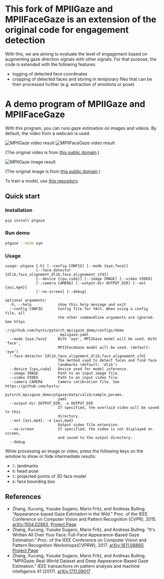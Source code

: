 # This fork of MPIIGaze and MPIIFaceGaze is an extension of the original code for engagement detection 

With this, we are aiming to evaluate the level of engagement based on augmenting gaze direction signals with other signals. For that purpose, the code is extended with the following features:
- logging of detected face coordinates
- cropping of detected faces and storing in temporary files that can be then processed further (e.g. extraction of emotions or pose)

# A demo program of MPIIGaze and MPIIFaceGaze

With this program, you can runs gaze estimation on images and videos.
By default, the video from a webcam is used.

![MPIIGaze video result](figures/mpiigaze_video.gif)
![MPIIFaceGaze video result](figures/mpiifacegaze_video.gif)

(The original video is from [this public domain](https://www.pexels.com/video/woman-in-a-group-having-a-drink-while-listening-3201742/).)

![MPIIGaze image result](figures/mpiigaze_image.jpg)

(The original image is from [this public domain](https://www.pexels.com/photo/photography-of-a-beautiful-woman-smiling-1024311/).)

To train a model, use [this repository](https://github.com/hysts/pytorch_mpiigaze).

## Quick start

### Installation

```bash
pip install ptgaze
```


### Run demo

```bash
ptgaze --mode eye
```


### Usage


```
usage: ptgaze [-h] [--config CONFIG] [--mode {eye,face}]
              [--face-detector {dlib,face_alignment_dlib,face_alignement_sfd}]
              [--device {cpu,cuda}] [--image IMAGE] [--video VIDEO]
              [--camera CAMERA] [--output-dir OUTPUT_DIR] [--ext {avi,mp4}]
              [--no-screen] [--debug]

optional arguments:
  -h, --help            show this help message and exit
  --config CONFIG       Config file for YACS. When using a config file, all
                        the other commandline arguments are ignored. See https
                        ://github.com/hysts/pytorch_mpiigaze_demo/configs/demo
                        _mpiigaze.yaml
  --mode {eye,face}     With 'eye', MPIIGaze model will be used. With 'face',
                        MPIIFaceGaze model will be used. (default: 'eye')
  --face-detector {dlib,face_alignment_dlib,face_alignement_sfd}
                        The method used to detect faces and find face
                        landmarks (default: 'dlib')
  --device {cpu,cuda}   Device used for model inference.
  --image IMAGE         Path to an input image file.
  --video VIDEO         Path to an input video file.
  --camera CAMERA       Camera calibration file. See https://github.com/hysts/
                        pytorch_mpiigaze_demo/ptgaze/data/calib/sample_params.
                        yaml
  --output-dir OUTPUT_DIR, -o OUTPUT_DIR
                        If specified, the overlaid video will be saved to this
                        directory.
  --ext {avi,mp4}, -e {avi,mp4}
                        Output video file extension.
  --no-screen           If specified, the video is not displayed on screen,
                        and saved to the output directory.
  --debug
```

While processing an image or video, press the following keys on the window
to show or hide intermediate results:

* `l`: landmarks
* `h`: head pose
* `t`: projected points of 3D face model
* `b`: face bounding box


## References

* Zhang, Xucong, Yusuke Sugano, Mario Fritz, and Andreas Bulling. "Appearance-based Gaze Estimation in the Wild." Proc. of the IEEE Conference on Computer Vision and Pattern Recognition (CVPR), 2015. [arXiv:1504.02863](https://arxiv.org/abs/1504.02863), [Project Page](https://www.mpi-inf.mpg.de/departments/computer-vision-and-multimodal-computing/research/gaze-based-human-computer-interaction/appearance-based-gaze-estimation-in-the-wild/)
* Zhang, Xucong, Yusuke Sugano, Mario Fritz, and Andreas Bulling. "It's Written All Over Your Face: Full-Face Appearance-Based Gaze Estimation." Proc. of the IEEE Conference on Computer Vision and Pattern Recognition Workshops(CVPRW), 2017. [arXiv:1611.08860](https://arxiv.org/abs/1611.08860), [Project Page](https://www.mpi-inf.mpg.de/departments/computer-vision-and-machine-learning/research/gaze-based-human-computer-interaction/its-written-all-over-your-face-full-face-appearance-based-gaze-estimation/)
* Zhang, Xucong, Yusuke Sugano, Mario Fritz, and Andreas Bulling. "MPIIGaze: Real-World Dataset and Deep Appearance-Based Gaze Estimation." IEEE transactions on pattern analysis and machine intelligence 41 (2017). [arXiv:1711.09017](https://arxiv.org/abs/1711.09017)




